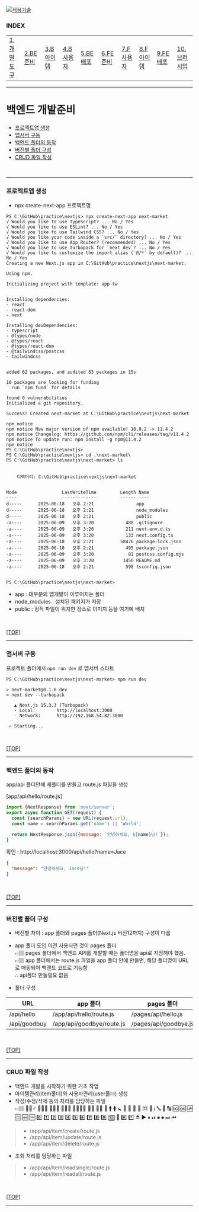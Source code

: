 [nextjs15]: readme.md
[![적용기술](https://skillicons.dev/icons?i=nextjs,ts,react,vercel)][nextjs15]
 
### INDEX

<table>
  <tr>
    <td><a href="small_01.md">1.개발도구   </a></td>
    <td><a href="small_02.md">2.BE준비    </a></td>
    <td><a href="small_03.md">3.B아이템   </a></td>
    <td><a href="small_04.md">4.B사용자   </a></td>
    <td><a href="small_05.md">5.BE배포    </a></td>
    <td><a href="small_06.md">6.FE준비    </a></td>
    <td><a href="small_07.md">7.F사용자   </a></td>
    <td><a href="small_08.md">8.F아이템   </a></td>
    <td><a href="small_09.md">9.FE배포    </a></td>
    <td><a href="small_10.md">10.브러시업  </a></td>
  </tr>
</table>

---
# 백엔드 개발준비
- [프로젝트앱 생성](#프로젝트앱-생성)
- [앱서버 구동](#앱서버-구동)
- [백엔드 폴더의 동작](#백엔드-폴더의-동작)
- [버전별 폴더 구성](#버전별-폴더-구성)
- [CRUD 파일 작성](#crud-파일-작성)
<br/>

---
### 프로젝트앱 생성

- npx create-next-app 프로젝트명

```shell
PS C:\GitHub\practice\nextjs> npx create-next-app next-market
√ Would you like to use TypeScript? ... No / Yes
√ Would you like to use ESLint? ... No / Yes
√ Would you like to use Tailwind CSS? ... No / Yes
√ Would you like your code inside a `src/` directory? ... No / Yes
√ Would you like to use App Router? (recommended) ... No / Yes
√ Would you like to use Turbopack for `next dev`? ... No / Yes
√ Would you like to customize the import alias (`@/*` by default)? ... No / Yes
Creating a new Next.js app in C:\GitHub\practice\nextjs\next-market.

Using npm.

Initializing project with template: app-tw


Installing dependencies:
- react
- react-dom
- next

Installing devDependencies:
- typescript
- @types/node
- @types/react
- @types/react-dom
- @tailwindcss/postcss
- tailwindcss


added 62 packages, and audited 63 packages in 15s

10 packages are looking for funding
  run `npm fund` for details

found 0 vulnerabilities
Initialized a git repository.

Success! Created next-market at C:\GitHub\practice\nextjs\next-market

npm notice
npm notice New major version of npm available! 10.9.2 -> 11.4.2
npm notice Changelog: https://github.com/npm/cli/releases/tag/v11.4.2
npm notice To update run: npm install -g npm@11.4.2
npm notice
PS C:\GitHub\practice\nextjs>
PS C:\GitHub\practice\nextjs> cd .\next-market\
PS C:\GitHub\practice\nextjs\next-market> ls


    디렉터리: C:\GitHub\practice\nextjs\next-market


Mode                 LastWriteTime         Length Name
----                 -------------         ------ ----
d-----      2025-06-18   오후 2:21                app
d-----      2025-06-18   오후 2:21                node_modules
d-----      2025-06-18   오후 2:21                public
-a----      2025-06-09   오후 3:20            480 .gitignore
-a----      2025-06-09   오후 3:20            211 next-env.d.ts
-a----      2025-06-09   오후 3:20            133 next.config.ts
-a----      2025-06-18   오후 2:21          58476 package-lock.json
-a----      2025-06-18   오후 2:21            495 package.json
-a----      2025-06-09   오후 3:20             81 postcss.config.mjs
-a----      2025-06-09   오후 3:20           1450 README.md
-a----      2025-06-18   오후 2:21            598 tsconfig.json


PS C:\GitHub\practice\nextjs\next-market>
```

- app : 대부분의 앱개발이 이루어지는 폴더
- node_modules : 설치된 패키지가 저장
- public : 정적 파일이 위치한 장소로 이미지 등을 여기에 배치

<br/>

[[TOP]](#index)

---
### 앱서버 구동

프로젝트 폴더에서 `npm run dev` 로 앱서버 스타트

```shell
PS C:\GitHub\practice\nextjs\next-market> npm run dev

> next-market@0.1.0 dev
> next dev --turbopack

   ▲ Next.js 15.3.3 (Turbopack)
   - Local:        http://localhost:3000
   - Network:      http://192.168.54.82:3000

 ✓ Starting...
 ```
<br/>

[[TOP]](#index)

---
### 백엔드 폴더의 동작

app/api 폴더안에 새폴더를 만들고 route.js 파일을 생성

[app/api/hello/route.js]
```js
import {NextResponse} from 'next/server';
export async function GET(request) {
  const {searchParams} = new URL(request.url);
  const name = searchParams.get('name') || 'World';

  return NextResponse.json({message: `안녕하세요, ${name}님!`});
}
```

확인 : 
http://localhost:3000/api/hello?name=Jace

```json
{
  "message": "안녕하세요, Jace님!"
}
```
<br/>

[[TOP]](#index)

---
### 버전별 폴더 구성
- 버전별 차이 : app 폴더와 pages 폴더(Next.js 버전12까지) 구성이 다름
- app 폴더 도입 이전 사용되던 것이 pages 폴더 <br/>
 👉🏽 pages 폴더에서 백엔드 API를 개발할 때는 폴더명을 api로 지정해야 했음. <br/>
 👉🏽 app 폴더에서는 route.js 파일을 app 폴더 안에 만들면, 해당 폴더명이 URL로 매핑되어 백엔드 코드로 기능함 <br/>
     ∴ api폴더 만들필요 없음

- 폴더 구성 

| URL | app 폴더 | pages 폴더 |
|-----|---------|-----------|
| /api/hello   | /app/api/hello/route.js   | /pages/api/hello.js   |
| /api/goodbuy | /app/api/goodbye/route.js | /pages/api/goodbye.js |

<br/>

[[TOP]](#index)

---
### CRUD 파일 작성

- 백엔드 개발을 시작하기 위한 기초 작업
- 아이템관리(item폴더)와 사용자관리(user폴더) 생성
- 작성/수정/삭제 등의 처리를 담당하는 파일<br/>
 👉🏽 �🏽‍♂️ 💆🏽‍♀️ 💇�🏽 🧗🏽‍♂️ 🧗🏽☝🏿 👍🏿 👎🏿 
  🛅 🚹 🚺 🚼 🚻 🚮 🎦 📶 🈁 🔣 ℹ️ 🔤 🔡 🔠 🆖 🆗 🆙 🆒 🆕 🆓 0️⃣ 1️⃣ 2️⃣ 3️⃣ 4️⃣ 5️⃣ 6️⃣ 7️⃣ 8️⃣ 9️⃣ 🔟 🔢 #️⃣ *️⃣ ⏏️ ▶️ ⏸ ⏯ ⏹ ⏺ ⏭ ⏮ 
> - /app/api/item/create/route.js 
> - /app/api/item/update/route.js 
> - /app/api/item/delete/route.js 
- 조회 처리를 담당하는 파일
> - /app/api/item/readsingle/route.js 
> - /app/api/item/readall/route.js 
<br/>

[[TOP]](#index)

---
